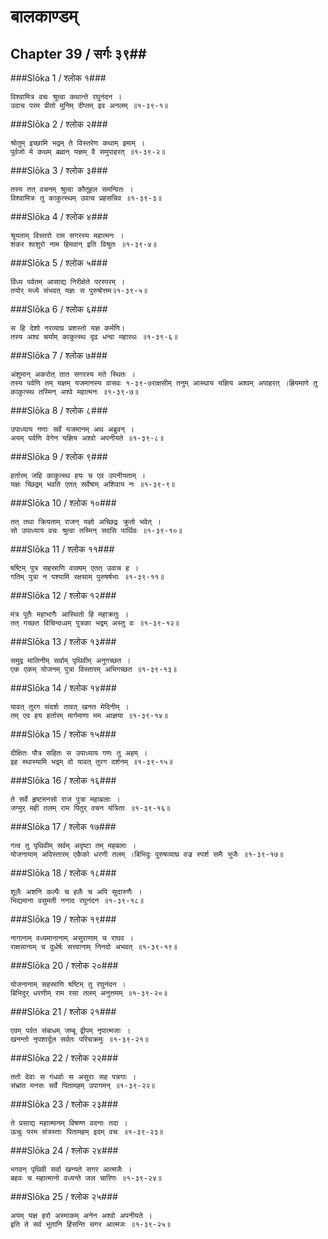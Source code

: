 बालकाण्डम्
===============================


## Chapter 39  / सर्गः ३९##


###Slōka 1 / श्लोक १###


    विश्वामित्र वचः श्रुत्वा कथान्ते रघुनंदन ।
    उवाच परम प्रीतो मुनिम् दीप्तम् इव अनलम् ॥१-३९-१॥


###Slōka 2 / श्लोक २###


    श्रोतुम् इच्छामि भद्रम् ते विस्तरेण कथाम् इमाम् ।
    पूर्वजो मे कथम् ब्रह्मन् यज्ञम् वै समुपाहरत् ॥१-३९-२॥


###Slōka 3 / श्लोक ३###


    तस्य तत् वचनम् श्रुत्वा कौतूहल समन्वितः ।
    विश्वामित्रः तु काकुत्स्थम् उवाच प्रहसन्निव ॥१-३९-३॥


###Slōka 4 / श्लोक ४###


    श्रूयताम् विस्तरो राम सगरस्य महात्मनः ।
    शंकर श्वशुरो नाम हिमवान् इति विश्रुतः ॥१-३९-४॥


###Slōka 5 / श्लोक ५###


    विंध्य पर्वतम् आसाद्य निरीक्षेते परस्परम् ।
    तयोर् मध्ये संभवत् यज्ञः स पुरुषोत्तम॥१-३९-५॥


###Slōka 6 / श्लोक ६###


    स हि देशो नरव्याघ्र प्रशस्तो यज्ञ कर्मणि।
    तस्य अश्व चर्याम् काकुत्स्थ दृढ धन्वा महारथः ॥१-३९-६॥


###Slōka 7 / श्लोक ७###


    अंशुमान् अकरोत् तात सगरस्य मते स्थितः ।
    तस्य पर्वणि तम् यज्ञम् यजमानस्य वासवः १-३९-७राक्षसीम् तनुम् आस्थाय यज्ञिय अश्वम् अपाहरत् ।ह्रियमाणे तु काकुत्स्थ तस्मिन् अश्वे महात्मनः ॥१-३९-७॥


###Slōka 8 / श्लोक ८###


    उपाध्याय गणाः सर्वे यजमानम् अथ अब्रुवन् ।
    अयम् पर्वणि वेगेन यज्ञिय अश्वो अपनीयते ॥१-३९-८॥


###Slōka 9 / श्लोक ९###


    हर्तारम् जहि काकुत्स्थ हयः च एव उपनीयताम् ।
    यज्ञः च्छिद्रम् भवति एतत् सर्वेषाम् अशिवाय नः ॥१-३९-९॥


###Slōka 10 / श्लोक १०###


    तत् तथा क्रियताम् राजन् यज्ञो अच्छिद्रः क्रुतो भवेत् ।
    सो उपाध्याय वचः श्रुत्वा तस्मिन् सदसि पार्थिवः ॥१-३९-१०॥


###Slōka 11 / श्लोक ११###


    षष्टिम् पुत्र सहस्राणि वाक्यम् एतत् उवाच ह ।
    गतिम् पुत्रा न पश्यामि रक्षसाम् पुरुषर्षभाः ॥१-३९-११॥


###Slōka 12 / श्लोक १२###


    मंत्र पूतैः महाभागैः आस्थितो हि महाक्रतुः ।
    तत् गच्छत विचिन्वध्वम् पुत्रका भद्रम् अस्तु वः ॥१-३९-१२॥


###Slōka 13 / श्लोक १३###


    समुद्र मालिनीम् सर्वाम् पृथिवीम् अनुगच्छत ।
    एक एकम् योजनम् पुत्रा विस्तारम् अभिगच्छत ॥१-३९-१३॥


###Slōka 14 / श्लोक १४###


    यावत् तुरग संदर्शः तावत् खनत मेदिनीम् ।
    तम् एव हय हर्तारम् मार्गमाणा मम आज्ञया ॥१-३९-१४॥


###Slōka 15 / श्लोक १५###


    दीक्षितः पौत्र सहितः स उपाध्याय गणः तु अहम् ।
    इह स्थास्यामि भद्रम् वो यावत् तुरग दर्शनम् ॥१-३९-१५॥


###Slōka 16 / श्लोक १६###


    ते सर्वे हृष्टमनसो राज पुत्रा महाबलाः ।
    जग्मुर् मही तलम् राम पितुर् वचन यंत्रिताः ॥१-३९-१६॥


###Slōka 17 / श्लोक १७###


    गत्व तु पृथिवीम् सर्वम् अदृष्टा तम् महबलाः ।
    योजनायाम् अविस्तारम् एकैको धरणी तलम् ।बिभिदुः पुरुषव्याघ्र वज्र स्पर्श समैः भुजैः ॥१-३९-१७॥


###Slōka 18 / श्लोक १८###


    शूलैः अशनि कल्पैः च हलैः च अपि सुदारुणैः ।
    भिद्यमाना वसुमती ननाद रघुनंदन ॥१-३९-१८॥


###Slōka 19 / श्लोक १९###


    नागानाम् वध्यमानानाम् असुराणाम् च राघव ।
    राक्षसानाम् च दुर्धर्षः सत्त्वानाम् निनदो अभवत् ॥१-३९-१९॥


###Slōka 20 / श्लोक २०###


    योजनानाम् सहस्राणि षष्टिम् तु रघुनंदन ।
    बिभिदुर् धरणीम् राम रसा तलम् अनुत्तमम् ॥१-३९-२०॥


###Slōka 21 / श्लोक २१###


    एवम् पर्वत संबाधम् जम्बू द्वीपम् नृपात्मजाः ।
    खनन्तो नृपशार्दूल सर्वतः परिचक्रमुः ॥१-३९-२१॥


###Slōka 22 / श्लोक २२###


    ततो देवाः स गंधर्वाः स असुराः सह पन्नगाः ।
    संभ्रांत मनसः सर्वे पितामहम् उपागमन् ॥१-३९-२२॥


###Slōka 23 / श्लोक २३###


    ते प्रसाद्य महात्मानम् विषण्ण वदनाः तदा ।
    ऊचुः परम संत्रस्ताः पितामहम् इदम् वचः ॥१-३९-२३॥


###Slōka 24 / श्लोक २४###


    भगवन् पृथिवी सर्वा खन्यते सगर आत्मजैः ।
    बहवः च महात्मानो वध्यन्ते जल चारिणः ॥१-३९-२४॥


###Slōka 25 / श्लोक २५###


    अयम् यज्ञ हरो अस्माकम् अनेन अश्वो अपनीयते ।
    इति ते सर्व भूतानि हिंसन्ति सगर आत्मजः ॥१-३९-२५॥


